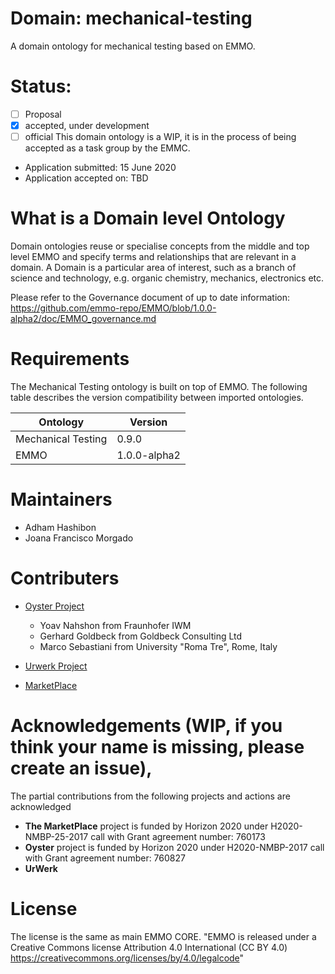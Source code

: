 # Domain: mechanical-testing
A domain ontology for mechanical testing based on EMMO. 
# Status: 
- [ ] Proposal
- [X] accepted, under development
- [ ] official 
This domain ontology is a WIP, it is in the process of being accepted as a task group by the EMMC. 
* Application submitted: 15 June 2020 
* Application accepted on: TBD
# What is a Domain level  Ontology
Domain ontologies reuse or specialise concepts from the middle and top level EMMO and specify terms and relationships that are relevant in a domain. A Domain is a particular area of interest, such as a branch of science and technology, e.g. organic chemistry, mechanics, electronics etc.

Please refer to the Governance document of up to date information: https://github.com/emmo-repo/EMMO/blob/1.0.0-alpha2/doc/EMMO_governance.md

# Requirements
The Mechanical Testing ontology is built on top of EMMO. The following table describes the version compatibility between imported ontologies.

| Ontology            | Version           |
| ------------------- | ----------------- |
| Mechanical Testing  | 0.9.0             |
| EMMO                | 1.0.0-alpha2      |


# Maintainers

* Adham Hashibon
* Joana Francisco Morgado

# Contributers

* [Oyster Project](http://www.oyster-project.eu/)
    - Yoav Nahshon from Fraunhofer IWM
    - Gerhard Goldbeck from Goldbeck Consulting Ltd
    - Marco Sebastiani from University "Roma Tre", Rome, Italy
* [Urwerk Project](https://www.itwm.fraunhofer.de/en/departments/mf/cables-hoses-flexible-structures/urwerk.html)

* [MarketPlace](https://www.the-marketplace-project.eu/)


# Acknowledgements (WIP, if you think your name is missing, please create an issue), 
The partial contributions from the following projects and actions are acknowledged 
* **The MarketPlace** project is funded by Horizon 2020 under H2020-NMBP-25-2017 call with Grant agreement number: 760173
* **Oyster** project is funded by Horizon 2020 under H2020-NMBP-2017 call with Grant agreement number: 760827
* **UrWerk**


# License
The license is the same as main EMMO CORE.
"EMMO is released under a Creative Commons license Attribution 4.0
International (CC BY 4.0)
https://creativecommons.org/licenses/by/4.0/legalcode"
